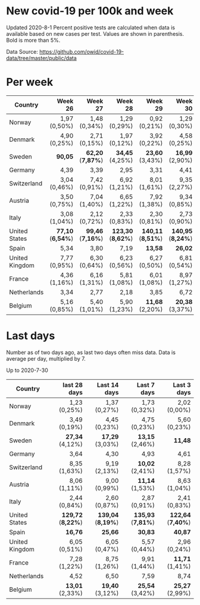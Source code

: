 # New covid-19 per 100k and week
Updated 2020-8-1
Percent positive tests are calculated when data is available based on new cases per test.  Values are shown in parenthesis.  Bold is more than 5%.

Data Source: https://github.com/owid/covid-19-data/tree/master/public/data

# Per week
|Country|Week 26|Week 27|Week 28|Week 29|Week 30|Week 31|
| --- | --: | --: | --: | --: | --: | --: |
|Norway|1,97 (0,50%) |1,48 (0,34%) |1,29 (0,29%) |0,92 (0,21%) |1,29 (0,30%) |2,25 (0,00%) |
|Denmark|4,90 (0,25%) |2,71 (0,15%) |1,97 (0,12%) |3,92 (0,22%) |4,58 (0,25%) |6,94 (0,30%) |
|Sweden|**90,05** |**62,20** (**7,87%**) |**34,45** (4,25%) |**23,60** (3,43%) |**16,99** (2,90%) |**15,29** |
|Germany|4,39 |3,39 |2,95 |3,31 |4,41 |4,28 |
|Switzerland|3,04 (0,46%) |7,42 (0,91%) |6,92 (1,21%) |8,01 (1,61%) |9,35 (2,27%) |**11,61** (2,01%) |
|Austria|3,50 (0,75%) |7,04 (1,40%) |6,65 (1,22%) |7,92 (1,38%) |9,34 (0,85%) |**10,26** (1,17%) |
|Italy|3,08 (1,04%) |2,12 (0,72%) |2,33 (0,83%) |2,30 (0,81%) |2,73 (0,90%) |3,00 (0,93%) |
|United States|**77,10** (**6,54%**) |**99,46** (**7,16%**) |**123,30** (**8,62%**) |**140,11** (**8,51%**) |**140,95** (**8,24%**) |**134,07** (**8,37%**) |
|Spain|5,34 |3,80 |7,19 |**13,58** |**26,02** |**48,69** |
|United Kingdom|7,77 (0,95%) |6,30 (0,64%) |6,23 (0,56%) |6,27 (0,50%) |6,81 (0,54%) |5,10 (0,32%) |
|France|4,36 (1,16%) |6,16 (1,31%) |5,81 (1,08%) |6,01 (1,08%) |8,97 (1,27%) |**12,97** (1,41%) |
|Netherlands|3,34 |2,77 |2,18 |3,85 |6,72 |**10,06** |
|Belgium|5,16 (0,85%) |5,40 (1,01%) |5,90 (1,23%) |**11,68** (2,20%) |**20,38** (3,37%) |**16,13** (2,99%) |

# Last days
Number as of two days ago, as last two days often miss data.  Data is average per day, multiplied by 7.

Up to 2020-7-30

|Country|last 28 days|Last 14 days|Last 7 days|Last 3 days|
| --- | --: | --: | --: | --: |
|Norway|1,23 (0,25%)|1,37 (0,27%)|1,73 (0,32%)|2,02 (0,00%)|
|Denmark|3,49 (0,19%)|4,45 (0,23%)|4,75 (0,23%)|5,60 (0,23%)|
|Sweden|**27,34** (4,12%)|**17,29** (3,03%)|**13,15** (2,46%)|**11,48**|
|Germany|3,64|4,30|4,93|4,61|
|Switzerland|8,35 (1,63%)|9,19 (2,13%)|**10,02** (2,41%)|8,28 (1,57%)|
|Austria|8,06 (1,11%)|9,00 (0,99%)|**11,14** (1,53%)|8,63 (1,04%)|
|Italy|2,44 (0,84%)|2,60 (0,87%)|2,87 (0,91%)|2,41 (0,83%)|
|United States|**129,72** (**8,22%**)|**139,04** (**8,19%**)|**135,93** (**7,81%**)|**122,64** (**7,40%**)|
|Spain|**16,76**|**25,66**|**30,83**|**40,87**|
|United Kingdom|6,05 (0,51%)|6,05 (0,47%)|5,57 (0,44%)|2,96 (0,24%)|
|France|7,28 (1,22%)|8,75 (1,26%)|9,91 (1,44%)|**11,71** (1,41%)|
|Netherlands|4,52|6,50|7,59|8,74|
|Belgium|**13,01** (2,33%)|**19,40** (3,12%)|**25,54** (3,42%)|**25,27** (2,99%)|
